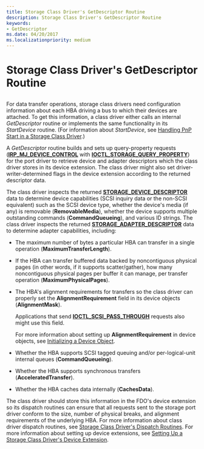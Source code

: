 ```yaml
---
title: Storage Class Driver's GetDescriptor Routine
description: Storage Class Driver's GetDescriptor Routine
keywords:
- GetDescriptor
ms.date: 04/20/2017
ms.localizationpriority: medium
---
```


# Storage Class Driver's GetDescriptor Routine


## <span id="ddk_storage_class_drivers_getdescriptor_routine_kg"></span><span id="DDK_STORAGE_CLASS_DRIVERS_GETDESCRIPTOR_ROUTINE_KG"></span>


For data transfer operations, storage class drivers need configuration information about each HBA driving a bus to which their devices are attached. To get this information, a class driver either calls an internal *GetDescriptor* routine or implements the same functionality in its *StartDevice* routine. (For information about *StartDevice*, see [Handling PnP Start in a Storage Class Driver](handling-pnp-start-in-a-storage-class-driver.md).)

A *GetDescriptor* routine builds and sets up query-property requests ([**IRP\_MJ\_DEVICE\_CONTROL**](../kernel/irp-mj-device-control.md) with [**IOCTL\_STORAGE\_QUERY\_PROPERTY**](/windows-hardware/drivers/ddi/ntddstor/ni-ntddstor-ioctl_storage_query_property)) for the port driver to retrieve device and adapter descriptors which the class driver stores in its device extension. The class driver might also set driver-writer-determined flags in the device extension according to the returned descriptor data.

The class driver inspects the returned [**STORAGE\_DEVICE\_DESCRIPTOR**](/windows-hardware/drivers/ddi/ntddstor/ns-ntddstor-_storage_device_descriptor) data to determine device capabilities (SCSI inquiry data or the non-SCSI equivalent) such as the SCSI device type, whether the device's media (if any) is removable (**RemovableMedia**), whether the device supports multiple outstanding commands (**CommandQueueing**), and various ID strings. The class driver inspects the returned [**STORAGE\_ADAPTER\_DESCRIPTOR**](/windows-hardware/drivers/ddi/ntddstor/ns-ntddstor-_storage_adapter_descriptor) data to determine adapter capabilities, including:

-   The maximum number of bytes a particular HBA can transfer in a single operation (**MaximumTransferLength**).

-   If the HBA can transfer buffered data backed by noncontiguous physical pages (in other words, if it supports scatter/gather), how many noncontiguous physical pages per buffer it can manage, per transfer operation (**MaximumPhysicalPages**).

-   The HBA's alignment requirements for transfers so the class driver can properly set the **AlignmentRequirement** field in its device objects (**AlignmentMask**).

    Applications that send [**IOCTL\_SCSI\_PASS\_THROUGH**](/windows-hardware/drivers/ddi/ntddscsi/ni-ntddscsi-ioctl_scsi_pass_through) requests also might use this field.

    For more information about setting up **AlignmentRequirement** in device objects, see [Initializing a Device Object](../kernel/initializing-a-device-object.md).

-   Whether the HBA supports SCSI tagged queuing and/or per-logical-unit internal queues (**CommandQueueing**).

-   Whether the HBA supports synchronous transfers (**AcceleratedTransfer**).

-   Whether the HBA caches data internally (**CachesData**).

The class driver should store this information in the FDO's device extension so its dispatch routines can ensure that all requests sent to the storage port driver conform to the size, number of physical breaks, and alignment requirements of the underlying HBA. For more information about class driver dispatch routines, see [Storage Class Driver's Dispatch Routines](storage-class-driver-s-dispatch-routines.md). For more information about setting up device extensions, see [Setting Up a Storage Class Driver's Device Extension](setting-up-a-storage-class-driver-s-device-extension.md).

 

